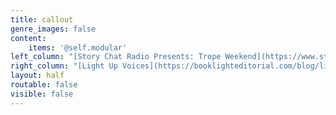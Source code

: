 ```yaml
---
title: callout
genre_images: false
content:
    items: '@self.modular'
left_column: "[Story Chat Radio Presents: Trope Weekend](https://www.storychatradio.com/trope-weekend){.button .secondary-btn}\n\n[Monthly Writing Tips Round-Up](https://booklighteditorial.com/blog){.button .secondary-btn}\n\n[Editing Services]{.center}(/services){.button .secondary-btn}\n\n[RevPit Annual Contest](https://reviseresub.com/){.button .secondary-btn}"
right_column: "[Light Up Voices](https://booklighteditorial.com/blog/light-up-voices){.button .secondary-btn}\n\n[Newsletter Sign-Up and Free Self-Editing Workbook](https://booklighteditorial.us15.list-manage.com/subscribe?u=41cbd1b3120b5a7852e2b113c&id=2186454ed1){.button .secondary-btn}\n\n[Story Chat Radio (Podcast)](https://www.storychatradio.com/){.button .secondary-btn}\n\n[Contact](/contact){.button .secondary-btn}"
layout: half
routable: false
visible: false
---
```



